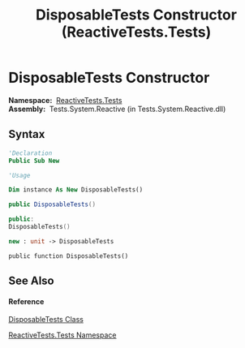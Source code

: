 ﻿---
title: DisposableTests Constructor  (ReactiveTests.Tests)
TOCTitle: DisposableTests Constructor
ms:assetid: M:ReactiveTests.Tests.DisposableTests.#ctor
ms:mtpsurl: https://msdn.microsoft.com/en-us/library/reactivetests.tests.disposabletests.disposabletests(v=VS.103)
ms:contentKeyID: 36619394
ms.date: 06/28/2011
mtps_version: v=VS.103
f1_keywords:
- ReactiveTests.Tests.DisposableTests.#ctor
- ReactiveTests.Tests.DisposableTests.DisposableTests
dev_langs:
- CSharp
- JScript
- VB
- FSharp
- c++
---

# DisposableTests Constructor

**Namespace:**  [ReactiveTests.Tests](hh289046\(v=vs.103\).md)  
**Assembly:**  Tests.System.Reactive (in Tests.System.Reactive.dll)

## Syntax

``` vb
'Declaration
Public Sub New
```

``` vb
'Usage

Dim instance As New DisposableTests()
```

``` csharp
public DisposableTests()
```

``` c++
public:
DisposableTests()
```

``` fsharp
new : unit -> DisposableTests
```

``` jscript
public function DisposableTests()
```

## See Also

#### Reference

[DisposableTests Class](hh315231\(v=vs.103\).md)

[ReactiveTests.Tests Namespace](hh289046\(v=vs.103\).md)

